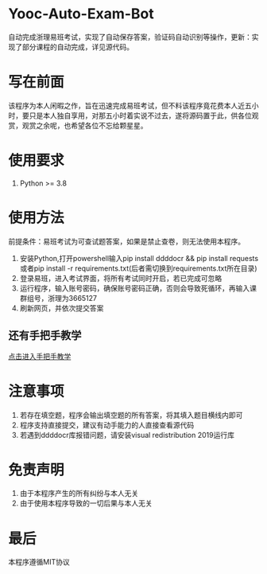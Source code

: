 # Yooc-Auto-Exam-Bot
自动完成浙理易班考试，实现了自动保存答案，验证码自动识别等操作，更新：实现了部分课程的自动完成，详见源代码。

# 写在前面
该程序为本人闲暇之作，旨在迅速完成易班考试，但不料该程序竟花费本人近五小时，要只是本人独自享用，对那五小时着实说不过去，遂将源码置于此，供各位观赏，观赏之余呢，也希望各位不忘给颗星星。

# 使用要求
1. Python >= 3.8

# 使用方法
前提条件：易班考试为可查试题答案，如果是禁止查卷，则无法使用本程序。
1. 安装Python,打开powershell输入pip install ddddocr && pip install requests或者pip install -r requirements.txt(后者需切换到requirements.txt所在目录)
2. 登录易班，进入考试界面，将所有考试同时开启，若已完成可忽略
3. 运行程序，输入账号密码，确保账号密码正确，否则会导致死循环，再输入课群组号，浙理为3665127
4. 刷新网页，并依次提交答案

## 还有手把手教学
[点击进入手把手教学](https://github.com/Erohal/Yooc-Auto-Exam-Bot/blob/master/Hand%20By%20Hand.md)
# 注意事项
1. 若存在填空题，程序会输出填空题的所有答案，将其填入题目横线内即可
2. 程序支持直接提交，建议有动手能力的人直接查看源代码
3. 若遇到ddddocr库报错问题，请安装visual redistribution 2019运行库

# 免责声明
1. 由于本程序产生的所有纠纷与本人无关
2. 由于使用本程序导致的一切后果与本人无关

# 最后
本程序遵循MIT协议
